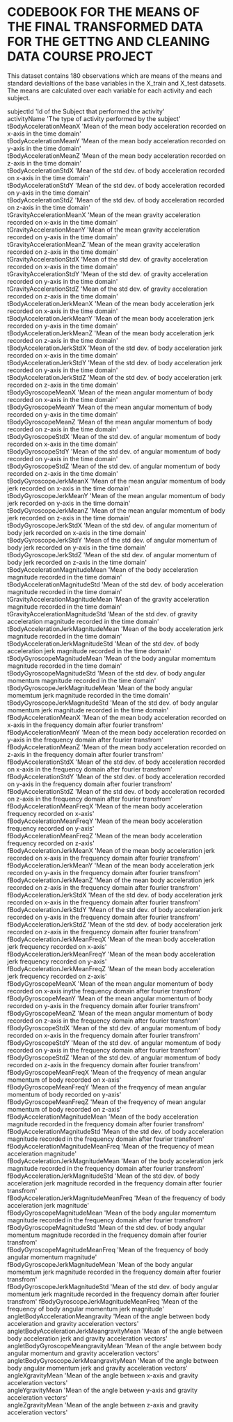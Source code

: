 CODEBOOK FOR THE MEANS OF THE FINAL TRANSFORMED DATA FOR THE GETTNG AND CLEANING DATA COURSE PROJECT
 ====================================================================================================
 
 This dataset contains 180 observations which are means of the means and standard devialtions of the base variables in the X_train and X_test datasets. 
 The means are calculated over each variable for each activity and each subject.
 
 
 subjectId                                 'Id of the Subject that performed the activity'                                                                        
 activityName                              'The type of activity performed by the subject'                                                                        
 tBodyAccelerationMeanX                    'Mean of the mean body acceleration recorded on x-axis in the time domain'                                             
 tBodyAccelerationMeanY                    'Mean of the mean body acceleration recorded on y-axis in the time domain'                                             
 tBodyAccelerationMeanZ                    'Mean of the mean body acceleration recorded on z-axis in the time domain'                                             
 tBodyAccelerationStdX                     'Mean of the std dev. of body acceleration recorded on x-axis in the time domain'                                      
 tBodyAccelerationStdY                     'Mean of the std dev. of body acceleration recorded on y-axis in the time domain'                                      
 tBodyAccelerationStdZ                     'Mean of the std dev. of body acceleration recorded on z-axis in the time domain'                                      
 tGravityAccelerationMeanX                 'Mean of the mean gravity acceleration recorded on x-axis in the time domain'                                          
 tGravityAccelerationMeanY                 'Mean of the mean gravity acceleration recorded on y-axis in the time domain'                                          
 tGravityAccelerationMeanZ                 'Mean of the mean gravity acceleration recorded on z-axis in the time domain'                                          
 tGravityAccelerationStdX                  'Mean of the std dev. of gravity acceleration recorded on x-axis in the time domain'                                   
 tGravityAccelerationStdY                  'Mean of the std dev. of gravity acceleration recorded on y-axis in the time domain'                                   
 tGravityAccelerationStdZ                  'Mean of the std dev. of gravity acceleration recorded on z-axis in the time domain'                                   
 tBodyAccelerationJerkMeanX                'Mean of the mean body acceleration jerk recorded on x-axis in the time domain'                                        
 tBodyAccelerationJerkMeanY                'Mean of the mean body acceleration jerk recorded on y-axis in the time domain'                                        
 tBodyAccelerationJerkMeanZ                'Mean of the mean body acceleration jerk recorded on z-axis in the time domain'                                        
 tBodyAccelerationJerkStdX                 'Mean of the std dev. of body acceleration jerk recorded on x-axis in the time domain'                                 
 tBodyAccelerationJerkStdY                 'Mean of the std dev. of body acceleration jerk recorded on y-axis in the time domain'                                 
 tBodyAccelerationJerkStdZ                 'Mean of the std dev. of body acceleration jerk recorded on z-axis in the time domain'                                 
 tBodyGyroscopeMeanX                       'Mean of the mean angular momentum of body recorded on x-axis in the time domain'                                      
 tBodyGyroscopeMeanY                       'Mean of the mean angular momentum of body recorded on y-axis in the time domain'                                      
 tBodyGyroscopeMeanZ                       'Mean of the mean angular momentum of body recorded on z-axis in the time domain'                                                                                                                 
 tBodyGyroscopeStdX                        'Mean of the std dev. of angular momentum of body recorded on x-axis in the time domain'                               
 tBodyGyroscopeStdY                        'Mean of the std dev. of angular momentum of body recorded on y-axis in the time domain'                               
 tBodyGyroscopeStdZ                        'Mean of the std dev. of angular momentum of body recorded on z-axis in the time domain'                               
 tBodyGyroscopeJerkMeanX                   'Mean of the mean angular momentum of body jerk recorded on x-axis in the time domain'                                 
 tBodyGyroscopeJerkMeanY                   'Mean of the mean angular momentum of body jerk recorded on y-axis in the time domain'                                 
 tBodyGyroscopeJerkMeanZ                   'Mean of the mean angular momentum of body jerk recorded on z-axis in the time domain'                                 
 tBodyGyroscopeJerkStdX                    'Mean of the std dev. of angular momentum of body jerk recorded on x-axis in the time domain'                          
 tBodyGyroscopeJerkStdY                    'Mean of the std dev. of angular momentum of body jerk recorded on y-axis in the time domain'                          
 tBodyGyroscopeJerkStdZ                    'Mean of the std dev. of angular momentum of body jerk recorded on z-axis in the time domain'                          
 tBodyAccelerationMagnitudeMean            'Mean of the body acceleration magnitude recorded in the time domain'                                                  
 tBodyAccelerationMagnitudeStd             'Mean of the std dev. of body acceleration magnitude recorded in the time domain'                                      
 tGravityAccelerationMagnitudeMean         'Mean of the gravity acceleration magnitude recorded in the time domain'                                               
 tGravityAccelerationMagnitudeStd          'Mean of the std dev. of gravity acceleration magnitude recorded in the time domain'                                   
 tBodyAccelerationJerkMagnitudeMean        'Mean of the body acceleration jerk magnitude recorded in the time domain'                                             
 tBodyAccelerationJerkMagnitudeStd         'Mean of the std dev. of body acceleration jerk magnitude recorded in the time domain'                                 
 tBodyGyroscopeMagnitudeMean               'Mean of the body angular momemtum magnitude recorded in the time domain'                                              
 tBodyGyroscopeMagnitudeStd                'Mean of the std dev. of body angular momentum magnitude recorded in the time domain'                                  
 tBodyGyroscopeJerkMagnitudeMean           'Mean of the body angular momemtum jerk magnitude recorded in the time domain'                                         
 tBodyGyroscopeJerkMagnitudeStd            'Mean of the std dev. of body angular momentum jerk magnitude recorded in the time domain'                             
 fBodyAccelerationMeanX                    'Mean of the mean body acceleration recorded on x-axis in the frequency domain after fourier transfrom'                
 fBodyAccelerationMeanY                    'Mean of the mean body acceleration recorded on y-axis in the frequency domain after fourier transfrom'                
 fBodyAccelerationMeanZ                    'Mean of the mean body acceleration recorded on z-axis in the frequency domain after fourier transfrom'                
 fBodyAccelerationStdX                     'Mean of the std dev. of body acceleration recorded on x-axis in the frequency domain after fourier transfrom'         
 fBodyAccelerationStdY                     'Mean of the std dev. of body acceleration recorded on y-axis in the frequency domain after fourier transfrom'         
 fBodyAccelerationStdZ                     'Mean of the std dev. of body acceleration recorded on z-axis in the frequency domain after fourier transfrom'         
 fBodyAccelerationMeanFreqX                'Mean of the mean body acceleration frequency recorded on x-axis'                                                      
 fBodyAccelerationMeanFreqY                'Mean of the mean body acceleration frequency recorded on y-axis'                                                      
 fBodyAccelerationMeanFreqZ                'Mean of the mean body acceleration frequency recorded on z-axis'                                                                                                               
 fBodyAccelerationJerkMeanX                'Mean of the mean body acceleration jerk recorded on x-axis in the frequency domain after fourier transfrom'           
 fBodyAccelerationJerkMeanY                'Mean of the mean body acceleration jerk recorded on y-axis in the frequency domain after fourier transfrom'           
 fBodyAccelerationJerkMeanZ                'Mean of the mean body acceleration jerk recorded on z-axis in the frequency domain after fourier transfrom'           
 fBodyAccelerationJerkStdX                 'Mean of the std dev. of body acceleration jerk recorded on x-axis in the frequency domain after fourier transfrom'    
 fBodyAccelerationJerkStdY                 'Mean of the std dev. of body acceleration jerk recorded on y-axis in the frequency domain after fourier transfrom'    
 fBodyAccelerationJerkStdZ                 'Mean of the std dev. of body acceleration jerk recorded on z-axis in the frequency domain after fourier transfrom'    
 fBodyAccelerationJerkMeanFreqX            'Mean of the mean body acceleration jerk frequency recorded on x-axis'                                                                                                                 
 fBodyAccelerationJerkMeanFreqY            'Mean of the mean body acceleration jerk frequency recorded on y-axis'                                                                                                                  
 fBodyAccelerationJerkMeanFreqZ            'Mean of the mean body acceleration jerk frequency recorded on z-axis'                                                                                                                  
 fBodyGyroscopeMeanX                       'Mean of the mean angular momentum of body recorded on x-axis inythe frequency domain after fourier transfrom'         
 fBodyGyroscopeMeanY                       'Mean of the mean angular momentum of body recorded on y-axis in the frequency domain after fourier transfrom'         
 fBodyGyroscopeMeanZ                       'Mean of the mean angular momentum of body recorded on z-axis in the frequency domain after fourier transfrom'                                                                                                                 
 fBodyGyroscopeStdX                        'Mean of the std dev. of angular momentum of body recorded on x-axis in the frequency domain after fourier transfrom'  
 fBodyGyroscopeStdY                        'Mean of the std dev. of angular momentum of body recorded on y-axis in the frequency domain after fourier transfrom'  
 fBodyGyroscopeStdZ                        'Mean of the std dev. of angular momentum of body recorded on z-axis in the frequency domain after fourier transfrom'  
 fBodyGyroscopeMeanFreqX                   'Mean of the freqyency of mean angular momentum of body recorded on x-axis'                                            
 fBodyGyroscopeMeanFreqY                   'Mean of the freqyency of mean angular momentum of body recorded on y-axis'                                            
 fBodyGyroscopeMeanFreqZ                   'Mean of the freqyency of mean angular momentum of body recorded on z-axis'                                            
 fBodyAccelerationMagnitudeMean            'Mean of the body acceleration magnitude recorded in the frequency domain after fourier transfrom'                     
 fBodyAccelerationMagnitudeStd             'Mean of the std dev. of body acceleration magnitude recorded in the frequency domain after fourier transfrom'         
 fBodyAccelerationMagnitudeMeanFreq        'Mean of the frequency of mean acceleration magnitude'                                                                                                               
 fBodyAccelerationJerkMagnitudeMean        'Mean of the body acceleration jerk magnitude recorded in the frequency domain after fourier transfrom'                
 fBodyAccelerationJerkMagnitudeStd         'Mean of the std dev. of body acceleration jerk magnitude recorded in the frequency domain after fourier transfrom'    
 fBodyAccelerationJerkMagnitudeMeanFreq    'Mean of the frequency of body acceleration jerk magnitude'                                                            
 fBodyGyroscopeMagnitudeMean               'Mean of the body angular momemtum magnitude recorded in the frequency domain after fourier transfrom'                 
 fBodyGyroscopeMagnitudeStd                'Mean of the std dev. of body angular momentum magnitude recorded in the frequency domain after fourier transfrom'     
 fBodyGyroscopeMagnitudeMeanFreq           'Mean of the frequency of body angular momentum magnitude'                                                             
 fBodyGyroscopeJerkMagnitudeMean           'Mean of the body angular momemtum jerk magnitude recorded in the frequency domain after fourier transfrom'            
 fBodyGyroscopeJerkMagnitudeStd            'Mean of the std dev. of body angular momentum jerk magnitude recorded in the frequency domain after fourier transfrom'
 fBodyGyroscopeJerkMagnitudeMeanFreq       'Mean of the frequency of body angular momentum jerk magnitude'                                                        
 angletBodyAccelerationMeangravity         'Mean of the angle between body acceleration and gravity acceleration vectors'                                         
 angletBodyAccelerationJerkMeangravityMean 'Mean of the angle between body acceleration jerk and gravity acceleration vectors'                                    
 angletBodyGyroscopeMeangravityMean        'Mean of the angle between body angular momentum and gravity acceleration vectors'                                     
 angletBodyGyroscopeJerkMeangravityMean    'Mean of the angle between body angular momentum jerk and gravity acceleration vectors'                                
 angleXgravityMean                         'Mean of the angle between x-axis and gravity acceleration vectors'                                                    
 angleYgravityMean                         'Mean of the angle between y-axis and gravity acceleration vectors'                                                    
 angleZgravityMean                         'Mean of the angle between z-axis and gravity acceleration vectors'      
